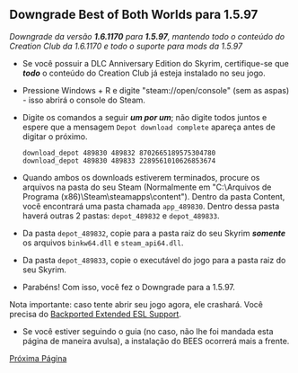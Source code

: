 ## Downgrade Best of Both Worlds para 1.5.97
_Downgrade da versão ***1.6.1170*** para ***1.5.97***, mantendo todo o conteúdo do Creation Club da 1.6.1170 e todo o suporte para mods da 1.5.97_

- Se você possuir a DLC Anniversary Edition do Skyrim, certifique-se que ***todo*** o conteúdo do Creation Club já esteja instalado no seu jogo.
- Pressione Windows + R e digite "steam://open/console" (sem as aspas) - isso abrirá o console do Steam.
- Digite os comandos a seguir ***um por um***; não digite todos juntos e espere que a mensagem `Depot download complete` apareça antes de digitar o próximo.
  
  ```
  download_depot 489830 489832 8702665189575304780
  download_depot 489830 489833 2289561010626853674
  ```
- Quando ambos os downloads estiverem terminados, procure os arquivos na pasta do seu Steam (Normalmente em "C:\Arquivos de Programa (x86)\Steam\steamapps\content"). Dentro da pasta Content, você encontrará uma pasta chamada `app_489830`. Dentro dessa pasta haverá outras 2 pastas: `depot_489832` e `depot_489833`.
- Da pasta `depot_489832`, copie para a pasta raiz do seu Skyrim ***somente*** os arquivos `binkw64.dll` e `steam_api64.dll`.
- Da pasta `depot_489833`, copie o executável do jogo para a pasta raiz do seu Skyrim.
- Parabéns! Com isso, você fez o Downgrade para a 1.5.97.

Nota importante: caso tente abrir seu jogo agora, ele crashará. Você precisa do [Backported Extended ESL Support](https://www.nexusmods.com/skyrimspecialedition/mods/106441).
- Se você estiver seguindo o guia (no caso, não lhe foi mandada esta página de maneira avulsa), a instalação do BEES ocorrerá mais a frente.


[Próxima Página](essenciais.md)
